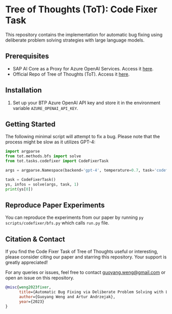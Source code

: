 # Tree of Thoughts (ToT): Code Fixer Task
This repository contains the implementation for automatic bug fixing using deliberate problem solving strategies with large language models.

## Prerequisites
- SAP AI Core as a Proxy for Azure OpenAI Services. Access it [here](https://github.com/SAP-samples/azure-openai-aicore-cap-api).
- Official Repo of Tree of Thoughts (ToT). Access it [here](https://github.com/princeton-nlp/tree-of-thought-llm).

## Installation
1. Set up your BTP Azure OpenAI API key and store it in the environment variable `AZURE_OPENAI_API_KEY`.

## Getting Started
The following minimal script will attempt to fix a bug. Please note that the process might be slow as it utilizes GPT-4:
```python
import argparse
from tot.methods.bfs import solve
from tot.tasks.codefixer import CodeFixerTask

args = argparse.Namespace(backend='gpt-4', temperature=0.7, task='codefixer', naive_run=False, prompt_sample='cot', method_generate='sample', method_evaluate='vote', method_select='greedy', n_generate_sample=5, n_evaluate_sample=5, n_select_sample=1)

task = CodeFixerTask()
ys, infos = solve(args, task, 1)
print(ys[0])
```

## Reproduce Paper Experiments
You can reproduce the experiments from our paper by running `py scripts/codefixer/bfs.py` which calls `run.py` file. 

## Citation & Contact
If you find the Code Fixer Task of Tree of Thoughts useful or interesting, please consider citing our paper and starring this repository. Your support is greatly appreciated!

For any queries or issues, feel free to contact guoyang.weng@gmail.com or open an issue on this repository.

```bibtex
@misc{weng2023fixer,
      title={Automatic Bug Fixing via Deliberate Problem Solving with Large Language Models}, 
      author={Guoyang Weng and Artur Andrzejak},
      year={2023}
}
```
